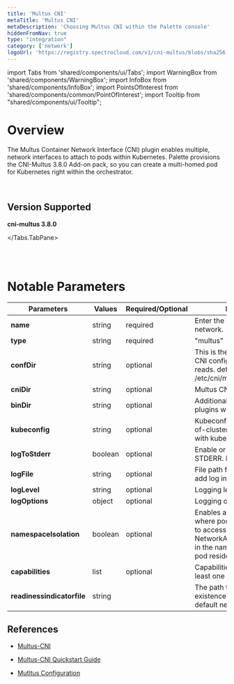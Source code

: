 ```yaml
---
title: 'Multus CNI'
metaTitle: 'Multus CNI'
metaDescription: 'Choosing Multus CNI within the Palette console'
hiddenFromNav: true
type: "integration"
category: ['network']
logoUrl: 'https://registry.spectrocloud.com/v1/cni-multus/blobs/sha256:3727499ea41784a17c818b7269c27918b8664766c40d1b1f3cd90c34d5154676?type=image/png'
---
```


import Tabs from 'shared/components/ui/Tabs';
import WarningBox from 'shared/components/WarningBox';
import InfoBox from 'shared/components/InfoBox';
import PointsOfInterest from 'shared/components/common/PointOfInterest';
import Tooltip from "shared/components/ui/Tooltip";

# Overview

The Multus Container Network Interface (CNI) plugin enables multiple, network interfaces to attach to pods within Kubernetes. Palette provisions the CNI-Multus 3.8.0 Add-on pack, so you can create a multi-homed pod for Kubernetes right within the orchestrator.

<br />

## Version Supported

<Tabs>
<Tabs.TabPane tab="3.8.0" key="3.8.x">

**cni-multus 3.8.0**

</Tabs.TabPane>
</Tabs>

<br />
<br />

# Notable Parameters

| **Parameters**             | **Values**  | **Required/Optional** | **Description**                                                                                                                                                  |
| ---------------------- | ------- | ----------------- | ------------------------------------------------------------------------------------------------------------------------------------------------------------ |
| **name**                   | string  | required          | Enter the name of the network.                                                                                                                               |
| **type**                   | string  | required          | "multus"                                                                                                                                                     |
| **confDir**                | string  | optional          | This is the directory for the CNI config file that multus reads. default /etc/cni/multus/net.d.                                                              |
| **cniDir**                 | string  | optional          | Multus CNI data directory.                                                                                                                                   |
| **binDir**                 | string  | optional          | Additional directory for CNI plugins which multus calls.                                                                                                     |
| **kubeconfig**             | string  | optional          | Kubeconfig file for the out-of-cluster communication with kube-apiserver.                                                                                    |
| **logToStderr**            | boolean | optional          | Enable or disable logging to STDERR. Defaults to true.                                                                                                       |
| **logFile**                | string  | optional          | File path for log file. Multus add log in given file.                                                                                                        |
| **logLevel**               | string  | optional          | Logging level                                                                                                                                                |
| **logOptions**             | object  | optional          | Logging option                                                                                                                                               |
| **namespaceIsolation**     | boolean | optional          | Enables a security feature the where pods are only allowed to access <br /> NetworkAttachmentDefinitions in the namespace where the pod resides. Defaults to *false*. |
| **capabilities**           | list  | optional          | Capabilities supported by at least one of the delegates.                                                                                                     |
| **readinessindicatorfile** | string  |                   | The path to a file whose existence denotes that the default network is ready.                                                                                |


## References

- [Multus-CNI](https://github.com/k8snetworkplumbingwg/multi-net-spec)

- [Multus-CNI Quickstart Guide](https://github.com/k8snetworkplumbingwg/multus-cni/blob/master/docs/quickstart.md)

- [Mutltus Configuration](https://github.com/k8snetworkplumbingwg/multus-cni/blob/master/docs/configuration.md)
<br />

